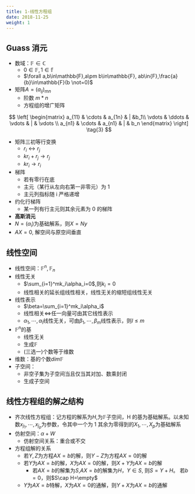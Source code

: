 ```yaml
---
title: 1-线性方程组
date: 2018-11-25
weight: 1
---
```


## Guass 消元

- 数域：$\mathbb{F}\in\mathbb{C}$
  - $0\in\mathbb{F},1\in\mathbb{f}$
  - $\forall a,b\in\mathbb{F},a\pm b\in\mathbb{F}, ab\in{F},\frac{a}{b}\in\mathbb{F}(b \not=0)$
- 矩阵$A=(a_{ij})_{mn}$
  - 阶数 $m*n$
  - 方程组的增广矩阵

$$
 \left[
 \begin{matrix}
   a_{11} & \cdots & a_{1n} & | &b_1\\
   \vdots & \ddots & \vdots & | & \vdots \\
   a_{n1} & \cdots & a_{n1} & | & b_n
  \end{matrix}
  \right] \tag{3}
$$

- 矩阵三初等行变换
  - $r_i\leftrightarrow r_j$
  - $kr_i + r_j \rightarrow r_j$
  - $kr_i \rightarrow r_i$
- 梯阵
  - 若有零行在底
  - 主元（某行从左向右第一非零元）为 1
  - 主元列指标随 i 严格递增
- 约化行梯阵
  - 某一列有行主元则其余元素为 0 的梯阵
- **高斯消元**
- $N=(\alpha_i)$为基础解系，则$X=Ny$
- $AX=0$, 解空间与原空间垂直

## 线性空间

- 线性空间：$\mathbb{F}^n,\mathbb{F}_n$
- 线性无关
  - $\sum_{i=1}^mk_i\alpha_i=0$,则$k_i=0$
  - 线性相关的延长组线性相关，线性无关的缩短组线性无关
- 线性表示
  - $\beta=\sum_{i=1}^mk_i\alpha_i$
  - 线性相关$\Leftrightarrow$任一向量可由其它线性表示
  - $\alpha_1,\cdots,\alpha_l$线性无关，可由$\beta_1,\cdots,\beta_m$线性表示，则$l\leq m$
- $\mathbb{F}^n$的基
  - 线性无关
  - 生成$\mathbb{F}$
  - (三选一)个数等于维数
- 维数：基的个数$dim\mathbb{F}$
- 子空间：
  - 非空子集为子空间当且仅当其对加、数乘封闭
  - 生成子空间

## 线性方程组的解之结构

- 齐次线性方程组：记方程的解系为$H$,为$\mathbb{F}$子空间，H 的基为基础解系。以未知数$x_{j_1},\cdots,x_{j_p}$为参数，令其中一个为 1 其余为零得到的$X_1,\cdots,X_p$为基础解系
- 仿射空间：$\alpha+W$
  - 仿射空间关系：重合或不交
- 方程组解的关系
  - 若$Y,Z$为方程$AX=b$的解，则$Y-Z$为方程$AX=0$的解
  - 若$Y$为$AX=b$的解，$X$为$AX=0$的解，则$X+Y$为$AX=b$的解
    - 若$AX=b$的解集为$S$,$AX=b$的解集为$H$，$Y\in S$, 则$S=Y+H$。 若$b=0$，则$S\cap H=\empty$
  - $Y$为$AX=b$特解，$X$为$AX=0$的通解，则$Y+X$为$AX=b$的通解
